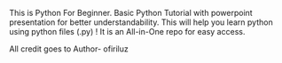 This is Python For Beginner. 
Basic Python Tutorial with powerpoint presentation for better understandability.
This will help you learn python using python files (.py) !
It is an All-in-One repo for easy access.

All credit goes to Author- ofiriluz
